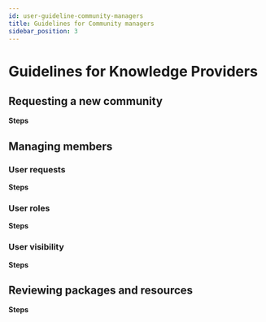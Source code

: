 ```yaml
---
id: user-guideline-community-managers
title: Guidelines for Community managers
sidebar_position: 3
---
```


# Guidelines for Knowledge Providers

## Requesting a new community

**Steps**

## Managing members

### User requests

**Steps**

### User roles

**Steps**

### User visibility

**Steps**

## Reviewing packages and resources

**Steps**
